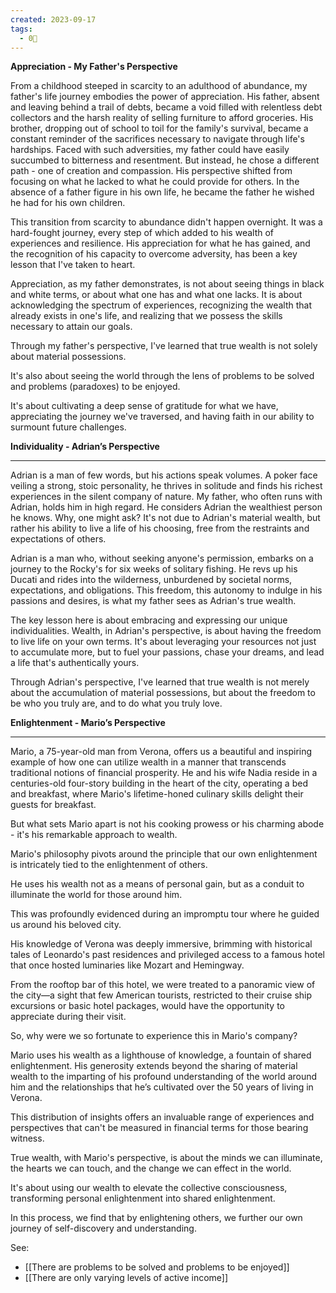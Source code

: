 ```yaml
---
created: 2023-09-17
tags:
  - 0🌲
---
```

**Appreciation - My Father's Perspective**

From a childhood steeped in scarcity to an adulthood of abundance, my father's life journey embodies the power of appreciation. His father, absent and leaving behind a trail of debts, became a void filled with relentless debt collectors and the harsh reality of selling furniture to afford groceries. His brother, dropping out of school to toil for the family's survival, became a constant reminder of the sacrifices necessary to navigate through life's hardships. Faced with such adversities, my father could have easily succumbed to bitterness and resentment. But instead, he chose a different path - one of creation and compassion. His perspective shifted from focusing on what he lacked to what he could provide for others. In the absence of a father figure in his own life, he became the father he wished he had for his own children.

This transition from scarcity to abundance didn't happen overnight. It was a hard-fought journey, every step of which added to his wealth of experiences and resilience. His appreciation for what he has gained, and the recognition of his capacity to overcome adversity, has been a key lesson that I've taken to heart.

Appreciation, as my father demonstrates, is not about seeing things in black and white terms, or about what one has and what one lacks. It is about acknowledging the spectrum of experiences, recognizing the wealth that already exists in one's life, and realizing that we possess the skills necessary to attain our goals.

Through my father's perspective, I've learned that true wealth is not solely about material possessions.

It's also about seeing the world through the lens of problems to be solved and problems (paradoxes) to be enjoyed.

It's about cultivating a deep sense of gratitude for what we have, appreciating the journey we've traversed, and having faith in our ability to surmount future challenges.

****Individuality - Adrian’s Perspective****

---

Adrian is a man of few words, but his actions speak volumes. A poker face veiling a strong, stoic personality, he thrives in solitude and finds his richest experiences in the silent company of nature. My father, who often runs with Adrian, holds him in high regard. He considers Adrian the wealthiest person he knows. Why, one might ask? It's not due to Adrian's material wealth, but rather his ability to live a life of his choosing, free from the restraints and expectations of others.

Adrian is a man who, without seeking anyone's permission, embarks on a journey to the Rocky's for six weeks of solitary fishing. He revs up his Ducati and rides into the wilderness, unburdened by societal norms, expectations, and obligations. This freedom, this autonomy to indulge in his passions and desires, is what my father sees as Adrian's true wealth.

The key lesson here is about embracing and expressing our unique individualities. Wealth, in Adrian's perspective, is about having the freedom to live life on your own terms. It's about leveraging your resources not just to accumulate more, but to fuel your passions, chase your dreams, and lead a life that's authentically yours.

Through Adrian's perspective, I've learned that true wealth is not merely about the accumulation of material possessions, but about the freedom to be who you truly are, and to do what you truly love.

************************************************************************Enlightenment - Mario’s Perspective************************************************************************

---

Mario, a 75-year-old man from Verona, offers us a beautiful and inspiring example of how one can utilize wealth in a manner that transcends traditional notions of financial prosperity. He and his wife Nadia reside in a centuries-old four-story building in the heart of the city, operating a bed and breakfast, where Mario's lifetime-honed culinary skills delight their guests for breakfast.

But what sets Mario apart is not his cooking prowess or his charming abode - it's his remarkable approach to wealth.

Mario's philosophy pivots around the principle that our own enlightenment is intricately tied to the enlightenment of others.

He uses his wealth not as a means of personal gain, but as a conduit to illuminate the world for those around him.

This was profoundly evidenced during an impromptu tour where he guided us around his beloved city.

His knowledge of Verona was deeply immersive, brimming with historical tales of Leonardo's past residences and privileged access to a famous hotel that once hosted luminaries like Mozart and Hemingway.

From the rooftop bar of this hotel, we were treated to a panoramic view of the city—a sight that few American tourists, restricted to their cruise ship excursions or basic hotel packages, would have the opportunity to appreciate during their visit.

So, why were we so fortunate to experience this in Mario's company?

Mario uses his wealth as a lighthouse of knowledge, a fountain of shared enlightenment. His generosity extends beyond the sharing of material wealth to the imparting of his profound understanding of the world around him and the relationships that he’s cultivated over the 50 years of living in Verona.

This distribution of insights offers an invaluable range of experiences and perspectives that can't be measured in financial terms for those bearing witness.

True wealth, with Mario's perspective, is about the minds we can illuminate, the hearts we can touch, and the change we can effect in the world.

It's about using our wealth to elevate the collective consciousness, transforming personal enlightenment into shared enlightenment.

In this process, we find that by enlightening others, we further our own journey of self-discovery and understanding.


See: 

- [[There are problems to be solved and problems to be enjoyed]]
- [[There are only varying levels of active income]]